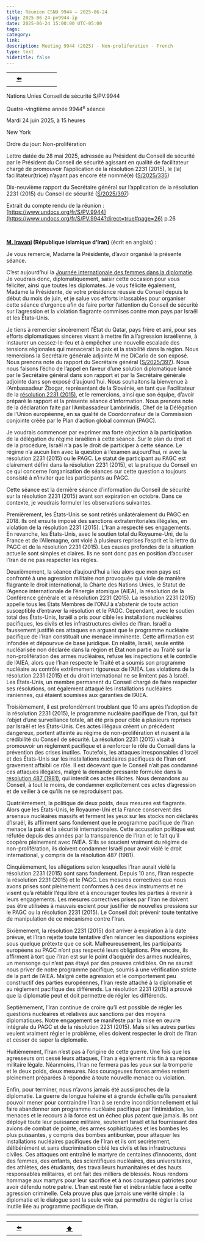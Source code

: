 ```yaml
---
title: Réunion CSNU 9944 – 2025-06-24
slug: 2025-06-24-pv9944-ip
date: 2025-06-24 15:00:00 UTC-05:00
tags: 
category: 
link: 
description: Meeting 9944 (2025) - Non-proliferation - French
type: text
hidetitle: false
---
```


<!-- 2025-06-24 meeting. Record of meeting available 2025-07-17 - 24 days. -->
 
<table><tr>
  <th scope="col" style="width: 50px;"><a href="/fr/statement1/2025-03-12-pv9877-closed-ip/">⬅️</a></th>
  <th scope="col" style="width: 50px;"><a href=""></a></th> <!-- blank-->

</tr></table>



Nations Unies Conseil de sécurité S/PV.9944

Quatre-vingtième année 9944<sup>e</sup> séance

Mardi 24 juin 2025, à 15 heures

New York

Ordre du jour: Non-prolifération

Lettre datée du 28 mai 2025, adressée au Président du Conseil de sécurité par le Président du Conseil de sécurité agissant en qualité de facilitateur chargé de promouvoir l’application de la résolution 2231 (2015), le (la) facilitateur(trice) n’ayant pas encore été nommé(e) ([S/2025/335](https://docs.un.org/fr/S/2025/335))

Dix-neuvième rapport du Secrétaire général sur l’application de la résolution 2231 (2015) du Conseil de sécurité ([S/2025/397](https://docs.un.org/fr/S/2025/397))


Extrait du compte rendu de la réunion : [https://www.undocs.org/fr/S/PV.9944](https://www.undocs.org/fr/S/PV.9944?direct=true#page=26) p.26

<br>

<!-- No fr wikiedia entry --> 
**[M. Iravani](https://en.wikipedia.org/wiki/Amir-Saeid_Iravani) (République islamique d’Iran)** (écrit en anglais) :

Je vous remercie, Madame la Présidente, d’avoir organisé la présente séance.

C’est aujourd’hui la [Journée internationale des femmes dans la diplomatie](https://www.un.org/fr/observances/women-in-diplomacy-day). Je voudrais donc, diplomatiquement, saisir cette occasion pour vous féliciter, ainsi que toutes les diplomates. Je vous félicite également, Madame la Présidente, de votre présidence réussie du Conseil depuis le début du mois de juin, et je salue vos efforts inlassables pour organiser cette séance d’urgence afin de faire porter l’attention du Conseil de sécurité sur l’agression et la violation flagrante commises contre mon pays par Israël et les États-Unis.

Je tiens à remercier sincèrement l’État du Qatar, pays frère et ami, pour ses efforts diplomatiques sincères visant à mettre fin à l’agression israélienne, à instaurer un cessez-le-feu et à empêcher une nouvelle escalade des tensions régionales qui menacerait la paix et la stabilité dans la région. Nous remercions la Secrétaire générale adjointe M me DiCarlo de son exposé. Nous prenons note du rapport du Secrétaire général ([S/2025/397](https://docs.un.org/fr/S/2025/397)). Nous nous faisons l’écho de l’appel en faveur d’une solution diplomatique lancé par le Secrétaire général dans son rapport et par la Secrétaire générale adjointe dans son exposé d’aujourd’hui. Nous souhaitons la bienvenue à l’Ambassadeur Žbogar, représentant de la Slovénie, en tant que Facilitateur de la [résolution 2231 (2015)](https://digitallibrary.un.org/record/797839/files/S_RES_2231_%282015%29-FR.pdf), et le remercions, ainsi que son équipe, d’avoir préparé le rapport et la présente séance d’information. Nous prenons note de la déclaration faite par l’Ambassadeur Lambrinidis, Chef de la Délégation de l’Union européenne, en sa qualité de Coordonnateur de la Commission conjointe créée par le Plan d’action global commun (PAGC).

Je voudrais commencer par exprimer ma forte objection à la participation de la délégation du régime israélien à cette séance. Sur le plan du droit et de la procédure, Israël n’a pas le droit de participer à cette séance. Le régime n’a aucun lien avec la question à l’examen aujourd’hui, ni avec la résolution 2231 (2015) ou le PAGC. Le statut de participant au PAGC est clairement défini dans la résolution 2231 (2015), et la pratique du Conseil en ce qui concerne l’organisation de séances sur cette question a toujours consisté à n’inviter que les participants au PAGC.

Cette séance est la dernière séance d’information du Conseil de sécurité sur la résolution 2231 (2015) avant son expiration en octobre. Dans ce contexte, je voudrais formuler les observations suivantes.

Premièrement, les États-Unis se sont retirés unilatéralement du PAGC en 2018. Ils ont ensuite imposé des sanctions extraterritoriales illégales, en violation de la résolution 2231 (2015). L’Iran a respecté ses engagements. En revanche, les États-Unis, avec le soutien total du Royaume-Uni, de la France et de l’Allemagne, ont violé à plusieurs reprises l’esprit et la lettre du PAGC et de la résolution 2231 (2015). Les causes profondes de la situation actuelle sont simples et claires. Ils ne sont donc pas en position d’accuser l’Iran de ne pas respecter les règles.

Deuxièmement, la séance d’aujourd’hui a lieu alors que mon pays est confronté à une agression militaire non provoquée qui viole de manière flagrante le droit international, la Charte des Nations Unies, le Statut de l’Agence internationale de l’énergie atomique (AIEA), la résolution de la Conférence générale et la résolution 2231 (2015). La résolution 2231 (2015) appelle tous les États Membres de l’ONU à s’abstenir de toute action susceptible d’entraver la résolution et le PAGC. Cependant, avec le soutien total des États-Unis, Israël a pris pour cible les installations nucléaires pacifiques, les civils et les infrastructures civiles de l’Iran. Israël a faussement justifié ces attaques en arguant que le programme nucléaire pacifique de l’Iran constituait une menace imminente. Cette affirmation est infondée et dépourvue de base juridique. En réalité, Israël, seule entité nucléarisée non déclarée dans la région et État non partie au Traité sur la non-prolifération des armes nucléaires, refuse les inspections et le contrôle de l’AIEA, alors que l’Iran respecte le Traité et a soumis son programme nucléaire au contrôle extrêmement rigoureux de l’AIEA. Les violations de la résolution 2231 (2015) et du droit international ne se limitent pas à Israël. Les États-Unis, un membre permanent du Conseil chargé de faire respecter ses résolutions, ont également attaqué les installations nucléaires iraniennes, qui étaient soumises aux garanties de l’AIEA.

Troisièmement, il est profondément troublant que 10 ans après l’adoption de la résolution 2231 (2015), le programme nucléaire pacifique de l’Iran, qui fait l’objet d’une surveillance totale, ait été pris pour cible à plusieurs reprises par Israël et les États-Unis. Ces actes illégaux créent un précédent dangereux, portent atteinte au régime de non-prolifération et nuisent à la crédibilité du Conseil de sécurité. La résolution 2231 (2015) visait à promouvoir un règlement pacifique et à renforcer le rôle du Conseil dans la prévention des crises inutiles. Toutefois, les attaques irresponsables d’Israël et des États-Unis sur les installations nucléaires pacifiques de l’Iran ont gravement affaibli ce rôle. Il est décevant que le Conseil n’ait pas condamné ces attaques illégales, malgré la demande pressante formulée dans la [résolution 487 (1981)](https://digitallibrary.un.org/record/22225/files/S_RES_487%281981%29-EN.pdf), qui interdit ces actes illicites. Nous demandons au Conseil, à tout le moins, de condamner explicitement ces actes d’agression et de veiller à ce qu’ils ne se reproduisent pas.

Quatrièmement, la politique de deux poids, deux mesures est flagrante. Alors que les États-Unis, le Royaume-Uni et la France conservent des arsenaux nucléaires massifs et ferment les yeux sur les stocks non déclarés d’Israël, ils affirment sans fondement que le programme pacifique de l’Iran menace la paix et la sécurité internationales. Cette accusation politique est réfutée depuis des années par la transparence de l’Iran et le fait qu’il coopère pleinement avec l’AIEA. S’ils se soucient vraiment du régime de non-prolifération, ils doivent condamner Israël pour avoir violé le droit international, y compris de la résolution 487 (1981).

Cinquièmement, les allégations selon lesquelles l’Iran aurait violé la résolution 2231 (2015) sont sans fondement. Depuis 10 ans, l’Iran respecte la résolution 2231 (2015) et le PAGC. Les mesures correctives que nous avons prises sont pleinement conformes à ces deux instruments et ne visent qu’à rétablir l’équilibre et à encourager toutes les parties à revenir à leurs engagements. Les mesures correctives prises par l’Iran ne doivent pas être utilisées à mauvais escient pour justifier de nouvelles pressions sur le PAGC ou la résolution 2231 (2015). Le Conseil doit prévenir toute tentative de manipulation de ce mécanisme contre l’Iran.

Sixièmement, la résolution 2231 (2015) doit arriver à expiration à la date prévue, et l’Iran rejette toute tentative d’en relancer les dispositions expirées sous quelque prétexte que ce soit. Malheureusement, les participants européens au PAGC n’ont pas respecté leurs obligations. Pire encore, ils affirment à tort que l’Iran est sur le point d’acquérir des armes nucléaires, un mensonge qui n’est pas étayé par des preuves crédibles. On ne saurait nous priver de notre programme pacifique, soumis à une vérification stricte de la part de l’AIEA. Malgré cette agression et le comportement peu constructif des parties européennes, l’Iran reste attaché à la diplomatie et au règlement pacifique des différends. La résolution 2231 (2015) a prouvé que la diplomatie peut et doit permettre de régler les différends.

Septièmement, l’Iran continue de croire qu’il est possible de régler les questions nucléaires et relatives aux sanctions par des moyens diplomatiques. Notre engagement se manifeste par la mise en œuvre intégrale du PAGC et de la résolution 2231 (2015). Mais si les autres parties veulent vraiment régler le problème, elles doivent respecter le droit de l’Iran et cesser de saper la diplomatie.

Huitièmement, l’Iran n’est pas à l’origine de cette guerre. Une fois que les agresseurs ont cessé leurs attaques, l’Iran a également mis fin à sa réponse militaire légale. Néanmoins, l’Iran ne fermera pas les yeux sur la tromperie et le deux poids, deux mesures. Nos courageuses forces armées restent pleinement préparées à répondre à toute nouvelle menace ou violation.

Enfin, pour terminer, nous n’avons jamais été aussi proches de la diplomatie. La guerre de longue haleine et à grande échelle qu’ils pensaient pouvoir mener pour contraindre l’Iran à se rendre inconditionnellement et lui faire abandonner son programme nucléaire pacifique par l’intimidation, les menaces et le recours à la force est un échec plus patent que jamais. Ils ont déployé toute leur puissance militaire, soutenant Israël et lui fournissant des avions de combat de pointe, des armes sophistiquées et les bombes les plus puissantes, y compris des bombes antibunker, pour attaquer les installations nucléaires pacifiques de l’Iran et ils ont secrètement, délibérément et sans discrimination ciblé les civils et les infrastructures civiles. Ces attaques ont entraîné le martyre de centaines d’innocents, dont des femmes, des enfants, des scientifiques nucléaires, des universitaires, des athlètes, des étudiants, des travailleurs humanitaires et des hauts responsables militaires, et ont fait des milliers de blessés. Nous rendons hommage aux martyrs pour leur sacrifice et à nos courageux patriotes pour avoir défendu notre patrie. L’Iran est resté fier et inébranlable face à cette agression criminelle. Cela prouve plus que jamais une vérité simple : la diplomatie et le dialogue sont la seule voie qui permettra de régler la crise inutile liée au programme pacifique de l’Iran. 

<hr>
<table><tr>
  <th scope="col" style="width: 50px;"><a href="/fr/statement1/2025-03-12-pv9877-closed-ip/">⬅️</a></th>
  <th scope="col" style="width: 50px;"><a href=""></a></th> <!-- blank-->
  <th scope="col" style="width: 50px;"><a href="/fr/statement1/2025-06-24-pv9944-ip/">⬆️</a></th>      
</tr></table>

